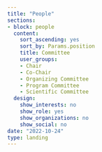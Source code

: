 ```yaml
---
title: "People"
sections:
- block: people
  content:
    sort_ascending: yes
    sort_by: Params.position
    title: Committee
    user_groups:
    - Chair
    - Co-Chair
    - Organizing Committee
    - Program Committee
    - Scientific Committee
  design:
    show_interests: no
    show_role: yes
    show_organizations: no
    show_social: no
date: "2022-10-24"
type: landing
---
```

